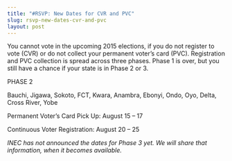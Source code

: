 ```yaml
---
title: "#RSVP: New Dates for CVR and PVC"
slug: rsvp-new-dates-cvr-and-pvc
layout: post
---
```


You cannot vote in the upcoming 2015 elections, if you do not register to vote (CVR) or do not collect your permanent voter’s card (PVC). Registration and PVC collection is spread across three phases. Phase 1 is over, but you still have a chance if your state is in Phase 2 or 3.

PHASE 2

Bauchi, Jigawa, Sokoto, FCT, Kwara, Anambra, Ebonyi, Ondo, Oyo, Delta, Cross River, Yobe

Permanent Voter’s Card Pick Up: August 15 – 17

Continuous Voter Registration: August 20 – 25

_INEC has not announced the dates for Phase 3 yet. We will share that information, when it becomes available._
